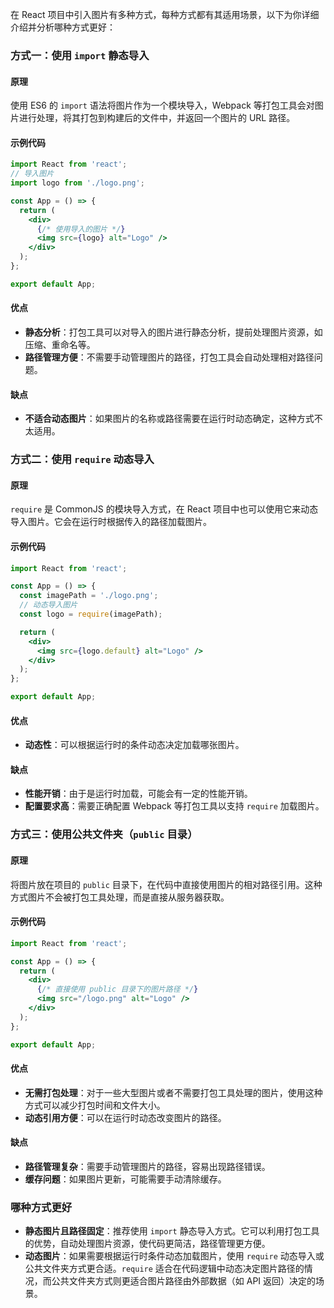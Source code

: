 在 React 项目中引入图片有多种方式，每种方式都有其适用场景，以下为你详细介绍并分析哪种方式更好：

### 方式一：使用 `import` 静态导入
#### 原理
使用 ES6 的 `import` 语法将图片作为一个模块导入，Webpack 等打包工具会对图片进行处理，将其打包到构建后的文件中，并返回一个图片的 URL 路径。
#### 示例代码
```jsx
import React from 'react';
// 导入图片
import logo from './logo.png'; 

const App = () => {
  return (
    <div>
      {/* 使用导入的图片 */}
      <img src={logo} alt="Logo" /> 
    </div>
  );
};

export default App;
```
#### 优点
- **静态分析**：打包工具可以对导入的图片进行静态分析，提前处理图片资源，如压缩、重命名等。
- **路径管理方便**：不需要手动管理图片的路径，打包工具会自动处理相对路径问题。
#### 缺点
- **不适合动态图片**：如果图片的名称或路径需要在运行时动态确定，这种方式不太适用。

### 方式二：使用 `require` 动态导入
#### 原理
`require` 是 CommonJS 的模块导入方式，在 React 项目中也可以使用它来动态导入图片。它会在运行时根据传入的路径加载图片。
#### 示例代码
```jsx
import React from 'react';

const App = () => {
  const imagePath = './logo.png';
  // 动态导入图片
  const logo = require(imagePath); 

  return (
    <div>
      <img src={logo.default} alt="Logo" />
    </div>
  );
};

export default App;
```
#### 优点
- **动态性**：可以根据运行时的条件动态决定加载哪张图片。
#### 缺点
- **性能开销**：由于是运行时加载，可能会有一定的性能开销。
- **配置要求高**：需要正确配置 Webpack 等打包工具以支持 `require` 加载图片。

### 方式三：使用公共文件夹（`public` 目录）
#### 原理
将图片放在项目的 `public` 目录下，在代码中直接使用图片的相对路径引用。这种方式图片不会被打包工具处理，而是直接从服务器获取。
#### 示例代码
```jsx
import React from 'react';

const App = () => {
  return (
    <div>
      {/* 直接使用 public 目录下的图片路径 */}
      <img src="/logo.png" alt="Logo" /> 
    </div>
  );
};

export default App;
```
#### 优点
- **无需打包处理**：对于一些大型图片或者不需要打包工具处理的图片，使用这种方式可以减少打包时间和文件大小。
- **动态引用方便**：可以在运行时动态改变图片的路径。
#### 缺点
- **路径管理复杂**：需要手动管理图片的路径，容易出现路径错误。
- **缓存问题**：如果图片更新，可能需要手动清除缓存。

### 哪种方式更好
- **静态图片且路径固定**：推荐使用 `import` 静态导入方式。它可以利用打包工具的优势，自动处理图片资源，使代码更简洁，路径管理更方便。
- **动态图片**：如果需要根据运行时条件动态加载图片，使用 `require` 动态导入或公共文件夹方式更合适。`require` 适合在代码逻辑中动态决定图片路径的情况，而公共文件夹方式则更适合图片路径由外部数据（如 API 返回）决定的场景。 